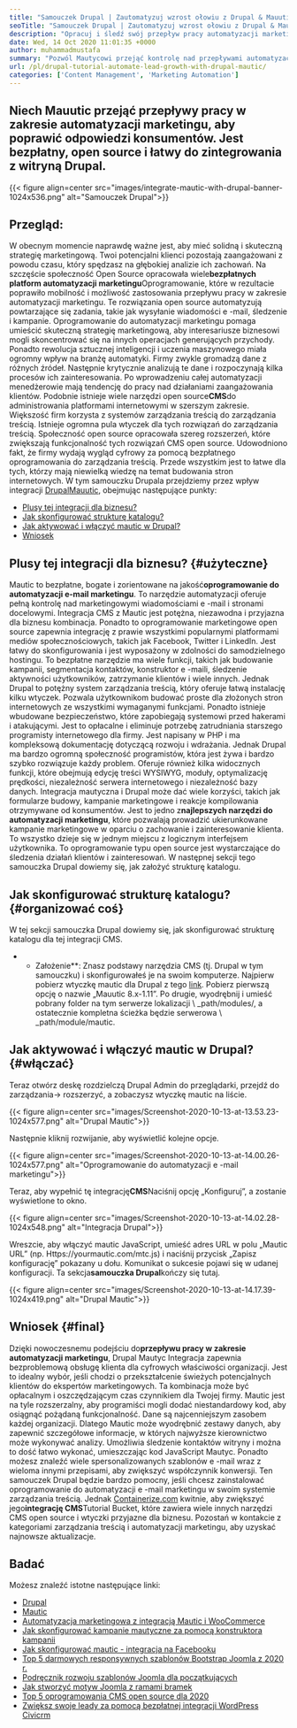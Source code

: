 ```yaml
---
title: "Samouczek Drupal | Zautomatyzuj wzrost ołowiu z Drupal & Mauutic '" 
seoTitle: "Samouczek Drupal | Zautomatyzuj wzrost ołowiu z Drupal & Mauutic" 
description: "Opracuj i śledź swój przepływ pracy automatyzacji marketingu za pomocą integracji Drupal Mautic. Postępuj zgodnie z tym samouczkiem Drupal, aby poznać kroki integracji." 
date: Wed, 14 Oct 2020 11:01:35 +0000
author: muhammadmustafa
summary: "Pozwól Mautycowi przejąć kontrolę nad przepływami automatyzacji marketingu, aby poprawić odpowiedzi konsumentów. Jest bezpłatny, open source i łatwy do zintegrowania z witryną Drupal." 
url: /pl/drupal-tutorial-automate-lead-growth-with-drupal-mautic/
categories: ['Content Management', 'Marketing Automation']
---
```


## Niech Mauutic przejąć przepływy pracy w zakresie automatyzacji marketingu, aby poprawić odpowiedzi konsumentów. Jest bezpłatny, open source i łatwy do zintegrowania z witryną Drupal.

{{< figure align=center src="images/integrate-mautic-with-drupal-banner-1024x536.png" alt="Samouczek Drupal">}}


## Przegląd:
W obecnym momencie naprawdę ważne jest, aby mieć solidną i skuteczną strategię marketingową. Twoi potencjalni klienci pozostają zaangażowani z powodu czasu, który spędzasz na głębokiej analizie ich zachowań. Na szczęście społeczność Open Source opracowała wiele**bezpłatnych platform automatyzacji marketingu**Oprogramowanie, które w rezultacie poprawiło mobilność i możliwość zastosowania przepływu pracy w zakresie automatyzacji marketingu. Te rozwiązania open source automatyzują powtarzające się zadania, takie jak wysyłanie wiadomości e -mail, śledzenie i kampanie. Oprogramowanie do automatyzacji marketingu pomaga umieścić skuteczną strategię marketingową, aby interesariusze biznesowi mogli skoncentrować się na innych operacjach generujących przychody. Ponadto rewolucja sztucznej inteligencji i uczenia maszynowego miała ogromny wpływ na branżę automatyki. Firmy zwykle gromadzą dane z różnych źródeł. Następnie krytycznie analizują te dane i rozpoczynają kilka procesów ich zainteresowania. Po wprowadzeniu całej automatyzacji menedżerowie mają tendencję do pracy nad działaniami zaangażowania klientów.
Podobnie istnieje wiele narzędzi open source**CMS**do administrowania platformami internetowymi w szerszym zakresie. Większość firm korzysta z systemów zarządzania treścią do zarządzania treścią. Istnieje ogromna pula wtyczek dla tych rozwiązań do zarządzania treścią. Społeczność open source opracowała szereg rozszerzeń, które zwiększają funkcjonalność tych rozwiązań CMS open source. Udowodniono fakt, że firmy wydają wygląd cyfrowy za pomocą bezpłatnego oprogramowania do zarządzania treścią. Przede wszystkim jest to łatwe dla tych, którzy mają niewielką wiedzę na temat budowania stron internetowych. W tym samouczku Drupala przejdziemy przez wpływ integracji [Drupal][2][Mauutic][1], obejmując następujące punkty:
  * [Plusy tej integracji dla biznesu?][3]
  * [Jak skonfigurować strukturę katalogu?][4]
  * [Jak aktywować i włączyć mautic w Drupal?][5]
  * [Wniosek][6]

## Plusy tej integracji dla biznesu?   {#użyteczne}
Mautic to bezpłatne, bogate i zorientowane na jakość**oprogramowanie do automatyzacji e-mail marketingu**. To narzędzie automatyzacji oferuje pełną kontrolę nad marketingowymi wiadomościami e -mail i stronami docelowymi. Integracja CMS z Mautic jest potężna, niezawodna i przyjazna dla biznesu kombinacja. Ponadto to oprogramowanie marketingowe open source zapewnia integrację z prawie wszystkimi popularnymi platformami mediów społecznościowych, takich jak Facebook, Twitter i LinkedIn. Jest łatwy do skonfigurowania i jest wyposażony w zdolności do samodzielnego hostingu. To bezpłatne narzędzie ma wiele funkcji, takich jak budowanie kampanii, segmentacja kontaktów, konstruktor e -maili, śledzenie aktywności użytkowników, zatrzymanie klientów i wiele innych. Jednak Drupal to potężny system zarządzania treścią, który oferuje łatwą instalację kilku wtyczek. Pozwala użytkownikom budować proste dla złożonych stron internetowych ze wszystkimi wymaganymi funkcjami. Ponadto istnieje wbudowane bezpieczeństwo, które zapobiegają systemowi przed hakerami i atakującymi. Jest to opłacalne i eliminuje potrzebę zatrudniania starszego programisty internetowego dla firmy.
Jest napisany w PHP i ma kompleksową dokumentację dotyczącą rozwoju i wdrażania. Jednak Drupal ma bardzo ogromną społeczność programistów, która jest żywa i bardzo szybko rozwiązuje każdy problem. Oferuje również kilka widocznych funkcji, które obejmują edycję treści WYSIWYG, moduły, optymalizację prędkości, niezależność serwera internetowego i niezależność bazy danych. Integracja mautyczna i Drupal może dać wiele korzyści, takich jak formularze budowy, kampanie marketingowe i reakcje kompilowania otrzymywane od konsumentów. Jest to jedno z**najlepszych narzędzi do automatyzacji marketingu**, które pozwalają prowadzić ukierunkowane kampanie marketingowe w oparciu o zachowanie i zainteresowanie klienta. To wszystko dzieje się w jednym miejscu z logicznym interfejsem użytkownika. To oprogramowanie typu open source jest wystarczające do śledzenia działań klientów i zainteresowań. W następnej sekcji tego samouczka Drupal dowiemy się, jak założyć strukturę katalogu.

## Jak skonfigurować strukturę katalogu?   {#organizować coś}
W tej sekcji samouczka Drupal dowiemy się, jak skonfigurować strukturę katalogu dla tej integracji CMS.
* * Założenie**: Znasz podstawy narzędzia CMS (tj. Drupal w tym samouczku) i skonfigurowałeś je na swoim komputerze.
Najpierw pobierz wtyczkę mautic dla Drupal z tego [link][7]. Pobierz pierwszą opcję o nazwie „Mauutic 8.x-1.11”.
Po drugie, wyodrębnij i umieść pobrany folder na tym serwerze lokalizacji \ _path/modules/, a ostatecznie kompletna ścieżka będzie serwerowa \ _path/module/mautic.

## Jak aktywować i włączyć mautic w Drupal?   {#włączać}
Teraz otwórz deskę rozdzielczą Drupal Admin do przeglądarki, przejdź do zarządzania-> rozszerzyć, a zobaczysz wtyczkę mautic na liście.

{{< figure align=center src="images/Screenshot-2020-10-13-at-13.53.23-1024x577.png" alt="Drupal Mautic">}}

Następnie kliknij rozwijanie, aby wyświetlić kolejne opcje.

{{< figure align=center src="images/Screenshot-2020-10-13-at-14.00.26-1024x577.png" alt="Oprogramowanie do automatyzacji e -mail marketingu">}}

Teraz, aby wypełnić tę integrację**CMS**Naciśnij opcję „Konfiguruj”, a zostanie wyświetlone to okno.

{{< figure align=center src="images/Screenshot-2020-10-13-at-14.02.28-1024x548.png" alt="Integracja Drupal">}}

Wreszcie, aby włączyć mautic JavaScript, umieść adres URL w polu „Mautic URL” (np. Https://yourmautic.com/mtc.js) i naciśnij przycisk „Zapisz konfigurację” pokazany u dołu. Komunikat o sukcesie pojawi się w udanej konfiguracji. Ta sekcja**samouczka Drupal**kończy się tutaj.

{{< figure align=center src="images/Screenshot-2020-10-13-at-14.17.39-1024x419.png" alt="Drupal Mautic">}}


## Wniosek   {#final}
Dzięki nowoczesnemu podejściu do**przepływu pracy w zakresie automatyzacji marketingu**, Drupal Mautyc Integracja zapewnia bezproblemową obsługę klienta dla cyfrowych właściwości organizacji. Jest to idealny wybór, jeśli chodzi o przekształcenie świeżych potencjalnych klientów do ekspertów marketingowych. Ta kombinacja może być opłacalnym i oszczędzającym czas czynnikiem dla Twojej firmy. Mautic jest na tyle rozszerzalny, aby programiści mogli dodać niestandardowy kod, aby osiągnąć pożądaną funkcjonalność. Dane są najcenniejszym zasobem każdej organizacji. Dlatego Mautic może wyodrębnić zestawy danych, aby zapewnić szczegółowe informacje, w których najwyższe kierownictwo może wykonywać analizy. Umożliwia śledzenie kontaktów witryny i można to dość łatwo wykonać, umieszczając kod JavaScript Mautyc. Ponadto możesz znaleźć wiele spersonalizowanych szablonów e -mail wraz z wieloma innymi przepisami, aby zwiększyć współczynnik konwersji.
Ten samouczek Drupal będzie bardzo pomocny, jeśli chcesz zainstalować oprogramowanie do automatyzacji e -mail marketingu w swoim systemie zarządzania treścią. Jednak [Containerize.com][8] kwitnie, aby zwiększyć jego**integrację CMS**Tutorial Bucket, które zawiera wiele innych narzędzi CMS open source i wtyczki przyjazne dla biznesu. Pozostań w kontakcie z kategoriami zarządzania treścią i automatyzacji marketingu, aby uzyskać najnowsze aktualizacje.

## Badać
Możesz znaleźć istotne następujące linki:
  * [Drupal][9]
  * [Mautic][10]
  * [Automatyzacja marketingowa z integracją Mautic i WooCommerce][11]
  * [Jak skonfigurować kampanie mautyczne za pomocą konstruktora kampanii][12]
  * [Jak skonfigurować mautic - integracja na Facebooku][13]
  * [Top 5 darmowych responsywnych szablonów Bootstrap Joomla z 2020 r.][14]
  * [Podręcznik rozwoju szablonów Joomla dla początkujących][15]
  * [Jak stworzyć motyw Joomla z ramami bramek][16]
  * [Top 5 oprogramowania CMS open source dla 2020][17]
  * [Zwiększ swoje leady za pomocą bezpłatnej integracji WordPress Civicrm][18]

  
[1]: https://products.containerize.com/marketing-automation/mautic
[2]: https://products.containerize.com/content-management/drupal
[3]: #useful
[4]: #setup
[5]: #enable
[6]: #final
[7]: https://www.drupal.org/project/mautic/releases
[8]: https://www.containerize.com/
[9]: https://products.containerize.com/content-management/drupal/
[10]: https://products.containerize.com/marketing-automation/mautic/
[11]: https://blog.containerize.com/blogging/marketing-automation-using-mautic-and-wordpress-woocommerce/
[12]: https://blog.containerize.com/marketing-automation/how-to-setup-marketing-campaigns-using-mautic-campaign-builder/
[13]: https://blog.containerize.com/marketing-automation/how-to-setup-mautic-facebook-integration/
[14]: https://blog.containerize.com/content-management/top-5-best-free-responsive-joomla-templates-of-2020/
[15]: https://blog.containerize.com/content-management/responsive-joomla-templates-tutorial/
[16]: https://blog.containerize.com/content-management/how-to-create-joomla-theme-joomla-gantry-framework/
[17]: https://blog.containerize.com/content-management/top-5-open-source-content-management-systems-for-2020/
[18]: https://blog.containerize.com/blogging/civicrm-wordpress-integration-wordpress-tutorial/
